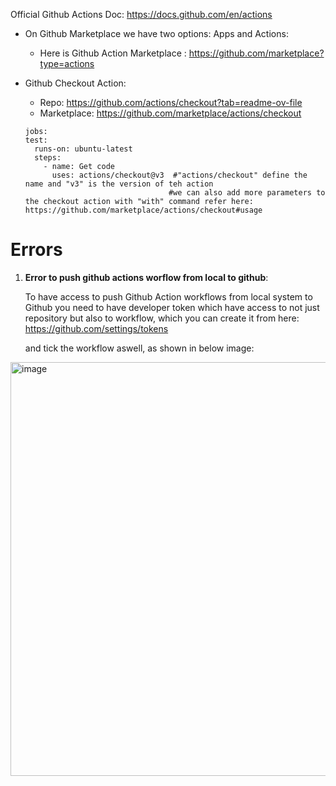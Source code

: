Official Github Actions Doc: https://docs.github.com/en/actions

- On Github Marketplace we have two options: Apps and Actions:
  - Here is Github Action Marketplace : https://github.com/marketplace?type=actions 

- Github Checkout Action:
  - Repo: https://github.com/actions/checkout?tab=readme-ov-file
  - Marketplace: https://github.com/marketplace/actions/checkout

  ```
  jobs:
  test:
    runs-on: ubuntu-latest
    steps:
      - name: Get code
        uses: actions/checkout@v3  #"actions/checkout" define the name and "v3" is the version of teh action
                                  #we can also add more parameters to the checkout action with "with" command refer here: https://github.com/marketplace/actions/checkout#usage
  ```


<h1> Errors </h1>

1. **Error to push github actions worflow from local to github**:

   To have access to push Github Action workflows from local system to Github you need to have developer token which have access to not just repository but also to workflow, which you can create it from here: https://github.com/settings/tokens

   and tick the workflow aswell, as shown in below image:

  <img width="662" alt="image" src="https://github.com/BaliDataMan/github-actions-course-resources/assets/29046663/d990802a-ff47-40c2-aedf-8ae9f00fc2a0">

